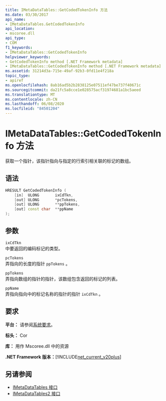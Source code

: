 ```yaml
---
title: IMetaDataTables::GetCodedTokenInfo 方法
ms.date: 03/30/2017
api_name:
- IMetaDataTables.GetCodedTokenInfo
api_location:
- mscoree.dll
api_type:
- COM
f1_keywords:
- IMetaDataTables::GetCodedTokenInfo
helpviewer_keywords:
- GetCodedTokenInfo method [.NET Framework metadata]
- IMetaDataTables::GetCodedTokenInfo method [.NET Framework metadata]
ms.assetid: 31214d3a-715e-49af-92b3-0fd11e4f218a
topic_type:
- apiref
ms.openlocfilehash: 8ab16ad5b2b2838125e07511ef47be737f40671c
ms.sourcegitcommit: da21fc5a8cce1e028575acf31974681a1bc5aeed
ms.translationtype: MT
ms.contentlocale: zh-CN
ms.lasthandoff: 06/08/2020
ms.locfileid: "84501204"
---
```

# <a name="imetadatatablesgetcodedtokeninfo-method"></a>IMetaDataTables::GetCodedTokenInfo 方法
获取一个指针，该指针指向与指定的行索引相关联的标记的数组。  
  
## <a name="syntax"></a>语法  
  
```cpp  
HRESULT GetCodedTokenInfo (
    [in]  ULONG       ixCdTkn,  
    [out] ULONG       *pcTokens,  
    [out] ULONG       **ppTokens,  
    [out] const char  **ppName  
);  
```  
  
## <a name="parameters"></a>参数  
 `ixCdTkn`  
 中要返回的编码标记的类型。  
  
 `pcTokens`  
 弄指向的长度的指针 `ppTokens` 。  
  
 `ppTokens`  
 弄指向数组的指针的指针，该数组包含返回的标记的列表。  
  
 `ppName`  
 弄指向指向中的标记名称的指针的指针 `ixCdTkn` 。  
  
## <a name="requirements"></a>要求  
 **平台：** 请参阅[系统要求](../../get-started/system-requirements.md)。  
  
 **标头：** Cor  
  
 **库：** 用作 Mscoree.dll 中的资源  
  
 **.NET Framework 版本：**[!INCLUDE[net_current_v20plus](../../../../includes/net-current-v20plus-md.md)]  
  
## <a name="see-also"></a>另请参阅

- [IMetaDataTables 接口](imetadatatables-interface.md)
- [IMetaDataTables2 接口](imetadatatables2-interface.md)

